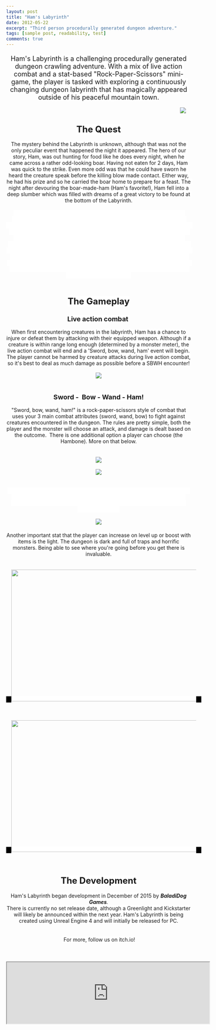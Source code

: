 ```yaml
---
layout: post
title: "Ham's Labyrinth"
date: 2012-05-22
excerpt: "Third person procedurally generated dungeon adventure."
tags: [sample post, readability, test]
comments: true
---
```



<div style="text-align: center;">
<div style="text-align: justify;">
<h4>
<span style="background-color: white;"><span style="font-family: inherit; font-size: large; font-weight: normal; text-align: center; white-space: pre-wrap;"></span></span></h4>
<div>
<h4>
</h4>
<div style="text-align: center;">
<span style="background-color: black; font-family: inherit;"><span style="background-color: white; font-size: large; font-weight: normal; text-align: center; white-space: pre-wrap;"><span style="white-space: pre-wrap;">Ham's Labyrinth <span style="font-family: inherit;">is a c</span>hallenging procedurally generated </span><span style="white-space: pre-wrap;">dungeon crawling adventure. With a mix of live action combat and a stat-based "Rock-Paper-Scissors" mini-game, the player is tasked with exploring a continuously changing dungeon labyrinth that has magically appeared outside of his peaceful mountain town.</span></span></span></div>
</div>
</div>
</div>
<div style="text-align: center;">
<div style="text-align: center;">
<span style="background-color: white;"><br /></span></div>
</div>
<div style="text-align: right;">
<a href="http://1.bp.blogspot.com/-2JKl8jrCA0E/VqZxQygU0OI/AAAAAAAAHjg/CLOO2B6_drk/s1600/labyrinth2.png" imageanchor="1" style="background-color: white; font-family: inherit; margin-left: 1em; margin-right: 1em; text-align: center;"><span style="color: black;"><img border="0" src="https://1.bp.blogspot.com/-2JKl8jrCA0E/VqZxQygU0OI/AAAAAAAAHjg/CLOO2B6_drk/s1600/labyrinth2.png" /></span></a></div>
<div>
<div style="clear: both; text-align: center;">
<h2 style="text-align: center;">
<span style="background-color: white; font-family: inherit; font-size: x-large;">The Quest</span></h2>
<div style="text-align: center;">
<span style="font-family: inherit;"><span style="background-color: white; font-family: inherit; white-space: pre-wrap;">The mystery behind the Labyrinth is unknown, although that was not the only peculiar event that happened the night it appeared. The hero of our story, Ham, was out hunting for food like he does every night, when he came across a rather odd-looking boar. Having not eaten for 2 days, Ham was quick to the strike. Even more odd was that he could have sworn he heard the creature speak before the killing blow made contact. Either way, he had his prize and so he carried the boar home to prepare for a feast. The night after devouring the boar-made-ham (Ham's favorite!), Ham fell into a deep slumber which was filled with dreams of a great victory to be found at the bottom of the Labyrinth.</span></span></div>
<span style="background-color: white;"><span style="font-family: inherit;">
<span style="background-color: black;"></span></span>
</span><br />
<div style="text-align: center;">
<span style="font-family: inherit;"><span style="background-color: white;"><span style="color: white; font-family: inherit;"><span id="docs-internal-guid-7b386818-79d7-ca13-aafb-073a0e25f6d7"><span style="vertical-align: baseline; white-space: pre-wrap;"><span style="color: white;">When Ham awoke, he noticed to his great surprise, that the very same Hambone that he ate clean the night before, was found on his kitchen's table looking full of tasty meat. Not one to question a good thing, Ham made himself a boar breakfast and went back to sleep. Again, our hero dreamed of the treasures and fame one may find at the bottom of the Labyrinth. </span></span></span></span><span style="color: white; font-family: inherit;"><span id="docs-internal-guid-7b386818-79d7-ca13-aafb-073a0e25f6d7"><span style="vertical-align: baseline; white-space: pre-wrap;"><span style="color: white;">Having awoke a few hours later, Ham was astonished to find the seemingly magic Hambone had once again replenished itself! Taking this as a sign, our hero decided then and there that with the help of this magic hambone, he would be the first adventurer to survive the trip into the dark and dangerous labyrinth! Ham quickly grabbed the hambone and the rest of his gear, and started his way into town...</span></span></span></span></span></span></div>
<span style="font-family: inherit;"><span style="background-color: white;">
</span></span></div>
<div style="clear: both; text-align: center;">
<div style="text-align: center;">
<span style="background-color: white; font-family: inherit;"><br /></span></div>
</div>
<h2 style="clear: both; text-align: center;">
<span style="background-color: white; font-family: inherit; font-size: x-large;">The Gameplay</span></h2>
<h3 style="clear: both; text-align: center;">
<span style="background-color: white; font-family: inherit; font-size: large;">Live action combat&nbsp;</span></h3>
<div style="clear: both; text-align: center;">
<div style="text-align: center;">
<span style="background-color: white; font-family: inherit;">When first encountering creatures in the labyrinth, Ham has a chance to injure or defeat them by attacking with their equipped weapon. Although if a creature is within range long enough (determined by a monster meter), the live action combat will end and a 'Sword, bow, wand, ham' event will begin. The player cannot be harmed by creature attacks during live action combat, so it's best to deal as much damage as possible before a SBWH encounter!</span></div>
</div>
<div>
<div style="text-align: right;">
<span style="background-color: white; font-family: inherit; text-align: center;"><br /></span></div>
</div>
<div class="separator" style="clear: both; text-align: center;">
<a href="http://4.bp.blogspot.com/-UT6Tfa_j2io/Vpl_REDMO-I/AAAAAAAAHgs/xQq9ld77mbM/s1600/gif_bear_20.gif" imageanchor="1" style="margin-left: 1em; margin-right: 1em;"><span style="background-color: white; color: black; font-family: inherit;"><img border="0" src="https://4.bp.blogspot.com/-UT6Tfa_j2io/Vpl_REDMO-I/AAAAAAAAHgs/xQq9ld77mbM/s1600/gif_bear_20.gif" /></span></a></div>
<div style="clear: both; text-align: center;">
<div style="text-align: center;">
<span style="background-color: white; font-family: inherit;"><br /></span></div>
</div>
<h3 style="clear: both; text-align: center;">
<span style="background-color: white; font-family: inherit; font-size: large;">
Sword - &nbsp;Bow - Wand - Ham!</span></h3>
<div style="clear: both; text-align: center;">
<div style="text-align: center;">
<span style="background-color: white; font-family: inherit; font-weight: normal;">"Sword, bow, wand, ham!" is a rock-paper-scissors style of combat that uses your 3 main combat attributes (sword, wand, bow) to fight against creatures encountered in the dungeon. The rules are pretty simple, both the player and the monster will choose an attack, and damage is dealt based on the outcome. &nbsp;There is one additional option a player can choose (the Hambone). More on that below.</span></div>
</div>
<div class="separator" style="clear: both; text-align: center;">
</div>
<div class="separator" style="clear: both; text-align: center;">
</div>
<div style="clear: both; text-align: center;">
<div style="text-align: center;">
<span style="background-color: white; font-family: inherit;"><br /></span></div>
</div>
<div class="separator" style="clear: both; text-align: center;">
<span style="background-color: white; font-family: inherit;"><br /></span></div>
<div class="separator" style="clear: both; text-align: center;">
<a href="http://3.bp.blogspot.com/-2gaMl4B1Zvw/VqZ4c-jOOZI/AAAAAAAAHj8/NODAzkhQDyA/s1600/battleshot1.png" imageanchor="1" style="margin-left: 1em; margin-right: 1em;"><span style="background-color: white; color: black; font-family: inherit;"><img border="0" src="https://3.bp.blogspot.com/-2gaMl4B1Zvw/VqZ4c-jOOZI/AAAAAAAAHj8/NODAzkhQDyA/s1600/battleshot1.png" /></span></a></div>
<div class="separator" style="clear: both; text-align: center;">
<span style="background-color: white; font-family: inherit;"><br /></span></div>
<div class="separator" style="clear: both; text-align: center;">
<a href="http://1.bp.blogspot.com/-bulxt_RY-fQ/VpLWBteZEhI/AAAAAAAAHcs/jt34zSmdlkI/s1600/HowToPlay1.png" imageanchor="1" style="margin-left: 1em; margin-right: 1em;"><span style="background-color: white; color: black; font-family: inherit;"><img border="0" src="https://1.bp.blogspot.com/-bulxt_RY-fQ/VpLWBteZEhI/AAAAAAAAHcs/jt34zSmdlkI/s1600/HowToPlay1.png" /></span></a></div>
<div style="clear: both; text-align: center;">
<span style="background-color: white;"><br /></span>
<br />
<div style="text-align: center;">
<span style="color: white;"><span style="background-color: white; font-family: inherit;">As a last act of&nbsp;desperation, a player can decide to use the magic hambone which has a chance of being beneficial or&nbsp;detrimental&nbsp;to the player. The player can increase their chance of a positive outcome by putting points into the Ham stat.</span></span><br />
<span style="color: white;"><span style="background-color: white; font-family: inherit;"><br /></span></span></div>
<span style="background-color: white;">
</span></div>
<div class="separator" style="clear: both; text-align: center;">
<a href="http://4.bp.blogspot.com/-0KuZedpZxbA/VqZjvGOsA8I/AAAAAAAAHjA/yDdHBtAyKvw/s1600/HowToPlay2.png" imageanchor="1" style="margin-left: 1em; margin-right: 1em;"><span style="background-color: white; color: black; font-family: inherit;"><img border="0" src="https://4.bp.blogspot.com/-0KuZedpZxbA/VqZjvGOsA8I/AAAAAAAAHjA/yDdHBtAyKvw/s1600/HowToPlay2.png" /></span></a></div>
<h4 style="clear: both; text-align: center;">
</h4>
<div style="clear: both; text-align: center;">
<div style="text-align: center;">
<span style="background-color: white; font-family: inherit; font-weight: normal;">Another important stat that the player can increase on level up or boost with items is the light. The dungeon is dark and full of traps and horrific monsters. Being able to see where you're going before you get there is invaluable.</span></div>
</div>
<div style="clear: both; text-align: center;">
<span style="background-color: white;"><br /></span>
<br />
<div style="text-align: center;">
<span style="background-color: black; font-family: inherit;"><a href="http://4.bp.blogspot.com/-i8xvlBmll7M/VpmAoWocn8I/AAAAAAAAHhA/xQrAWEk94QI/s1600/gif_lowlight2_20.gif" imageanchor="1" style="background-color: white; font-family: inherit; margin-left: 1em; margin-right: 1em;"><img border="0" height="358" src="https://4.bp.blogspot.com/-i8xvlBmll7M/VpmAoWocn8I/AAAAAAAAHhA/xQrAWEk94QI/s640/gif_lowlight2_20.gif" width="640" /></a></span></div>
<span style="background-color: white; font-family: inherit;">
</span></div>
<div style="clear: both; text-align: center;">
<span style="background-color: white;"><br /></span>
<span style="background-color: white;"><span style="background-color: black; font-family: inherit;"></span><br /></span>
<br />
<div style="text-align: center;">
<span style="background-color: black; font-family: inherit;"><a href="http://2.bp.blogspot.com/-xejmPhnEmyI/VpmAqEICpWI/AAAAAAAAHhI/TloaxE1y0IY/s1600/gif_highlight2_20.gif" imageanchor="1" style="background-color: white; font-family: inherit; margin-left: 1em; margin-right: 1em;"><img border="0" height="358" src="https://2.bp.blogspot.com/-xejmPhnEmyI/VpmAqEICpWI/AAAAAAAAHhI/TloaxE1y0IY/s640/gif_highlight2_20.gif" width="640" /></a></span></div>
<span style="background-color: white; font-family: inherit;">
</span></div>
<div style="clear: both; text-align: center;">
<span style="background-color: white;"><br /></span>
<br />
<div style="text-align: center;">
<h2 style="clear: both;">
<span style="background-color: white; font-family: inherit; font-size: x-large;">The Development</span></h2>
</div>
<div style="text-align: center;">
<span style="background-color: black; font-family: inherit;"><span style="background-color: white; font-family: inherit;">Ham's Labyrinth began development in December of 2015 by&nbsp;<i><b>BaladiDog Games</b>. </i><br />There is currently no set release date, although a Greenlight and Kickstarter will likely be announced within the next year. Ham's Labyrinth is being created using Unreal Engine 4 and will initially be released for PC.</span></span></div>
<div style="text-align: center;">
<span style="font-family: inherit;"><span style="background-color: white;"><br /></span></span></div>
<span style="background-color: white;"><span style="font-family: inherit;">
</span>
</span><br />
<div style="text-align: center;">
<span style="font-family: inherit;"><span style="background-color: white; font-family: inherit;">&nbsp;For more, follow us on itch.io!</span></span></div>
<span style="background-color: white; font-family: inherit;">
</span></div>
</div>
<div>
<div style="text-align: center;">
<span style="background-color: white;"><br /></span>
<br />
<div style="text-align: center;">
<span style="background-color: white;"><br /></span></div>
<div style="text-align: center;">
<span style="background-color: white;"><iframe frameborder="1" height="167" src="https://itch.io/embed/50521?dark=true&amp;linkback=true" width="552"></iframe></span></div>
</div>
</div>

